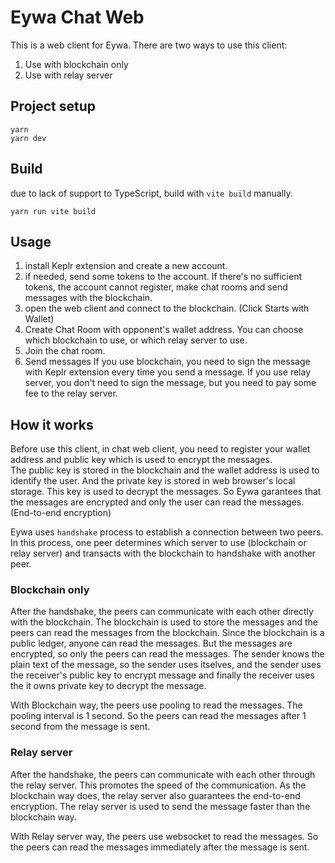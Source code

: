 # Eywa Chat Web

This is a web client for Eywa. There are two ways to use this client:

1. Use with blockchain only
2. Use with relay server

## Project setup

```
yarn
yarn dev
```

## Build

due to lack of support to TypeScript, build with `vite build` manually.

```
yarn run vite build
```

## Usage

1. install Keplr extension and create a new account.
2. if needed, send some tokens to the account. If there's no sufficient tokens,
   the account cannot register, make chat rooms and send messages with the blockchain.
3. open the web client and connect to the blockchain. (Click Starts with Wallet)
4. Create Chat Room with opponent's wallet address.
   You can choose which blockchain to use, or which relay server to use.
5. Join the chat room.
6. Send messages
   If you use blockchain,
   you need to sign the message with Keplr extension every time you send a message.
   If you use relay server,
   you don't need to sign the message, but you need to pay some fee to the relay server.

## How it works

Before use this client, in chat web client, you need to register your wallet
address and public key which is used to encrypt the messages.  
The public key is stored in the blockchain and the wallet address is used to
identify the user. And the private key is stored in web browser's local storage.
This key is used to decrypt the messages. So Eywa garantees that the messages
are encrypted and only the user can read the messages. (End-to-end encryption)

Eywa uses `handshake` process to establish a connection between two peers.
In this process, one peer determines which server to use (blockchain or relay server)
and transacts with the blockchain to handshake with another peer.

### Blockchain only

After the handshake, the peers can communicate with each other directly with the blockchain.
The blockchain is used to store the messages and the peers can read the messages from the blockchain.
Since the blockchain is a public ledger, anyone can read the messages. But the messages are encrypted,
so only the peers can read the messages. The sender knows the plain text of the message,
so the sender uses itselves, and the sender uses the receiver's public key to
encrypt message and finally the receiver uses the it owns private key to decrypt the message.

With Blockchain way, the peers use pooling to read the messages. The pooling interval is 1 second.
So the peers can read the messages after 1 second from the message is sent.

### Relay server

After the handshake, the peers can communicate with each other through the relay server.
This promotes the speed of the communication. As the blockchain way does, the relay server
also guarantees the end-to-end encryption. The relay server is used to send the message
faster than the blockchain way.

With Relay server way, the peers use websocket to read the messages. So the peers can read
the messages immediately after the message is sent.
